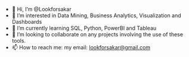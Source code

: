 - 👋 Hi, I’m @Lookforsakar
- 👀 I’m interested in Data Mining, Business Analytics, Visualization and Dashboards
- 🌱 I’m currently learning SQL, Python, PowerBI and Tableau
- 💞️ I’m looking to collaborate on any projects involving the use of these tools.
- 📫 How to reach me: my email: lookforsakar@gmail.com

<!---
Lookforsakar/Lookforsakar is a ✨ special ✨ repository because its `README.md` (this file) appears on your GitHub profile.
You can click the Preview link to take a look at your changes.
--->
